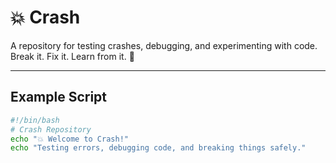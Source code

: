 # 💥 Crash

A repository for testing crashes, debugging, and experimenting with code.  
Break it. Fix it. Learn from it. 🚀

---

## Example Script

```bash
#!/bin/bash
# Crash Repository
echo "💥 Welcome to Crash!"
echo "Testing errors, debugging code, and breaking things safely."
